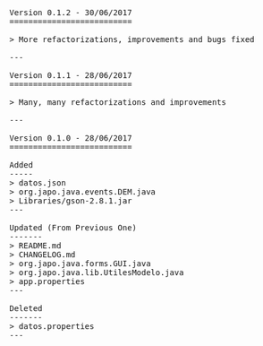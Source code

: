 <pre>

Version 0.1.2 - 30/06/2017
==========================

> More refactorizations, improvements and bugs fixed

---

Version 0.1.1 - 28/06/2017
==========================

> Many, many refactorizations and improvements

---

Version 0.1.0 - 28/06/2017
==========================

Added
-----
> datos.json
> org.japo.java.events.DEM.java
> Libraries/gson-2.8.1.jar
---

Updated (From Previous One)
-------
> README.md
> CHANGELOG.md
> org.japo.java.forms.GUI.java
> org.japo.java.lib.UtilesModelo.java
> app.properties
---

Deleted
-------
> datos.properties
---

</pre>